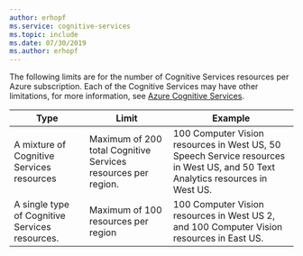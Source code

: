 ```yaml
---
author: erhopf
ms.service: cognitive-services
ms.topic: include
ms.date: 07/30/2019
ms.author: erhopf
---
```


The following limits are for the number of Cognitive Services resources per Azure subscription. Each of the Cognitive Services may have other limitations, for more information, see [Azure Cognitive Services](../articles/cognitive-services/index.yml).

| Type | Limit | Example |
|------|-------|---------|
| A mixture of Cognitive Services resources | Maximum of 200 total Cognitive Services resources per region. | 100 Computer Vision resources in West US, 50 Speech Service resources in West US, and 50 Text Analytics resources in West US. |
| A single type of Cognitive Services resources. | Maximum of 100 resources per region | 100 Computer Vision resources in West US 2, and 100 Computer Vision resources in East US. |